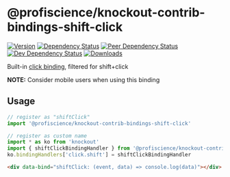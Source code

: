 # @profiscience/knockout-contrib-bindings-shift-click

[![Version][npm-version-shield]][npm]
[![Dependency Status][david-dm-shield]][david-dm]
[![Peer Dependency Status][david-dm-peer-shield]][david-dm-peer]
[![Dev Dependency Status][david-dm-dev-shield]][david-dm-dev]
[![Downloads][npm-stats-shield]][npm-stats]

[david-dm]: https://david-dm.org/Profiscience/knockout-contrib?path=packages/bindings.shiftClick
[david-dm-shield]: https://david-dm.org/Profiscience/knockout-contrib/status.svg?path=packages/bindings.shiftClick

[david-dm-peer]: https://david-dm.org/Profiscience/knockout-contrib?path=packages/bindings.shiftClick&type=peer
[david-dm-peer-shield]: https://david-dm.org/Profiscience/knockout-contrib/peer-status.svg?path=packages/bindings.shiftClick

[david-dm-dev]: https://david-dm.org/Profiscience/knockout-contrib?path=packages/bindings.shiftClick&type=dev
[david-dm-dev-shield]: https://david-dm.org/Profiscience/knockout-contrib/dev-status.svg?path=packages/bindings.shiftClick

[npm]: https://www.npmjs.com/package/@profiscience/knockout-contrib-bindings-shift-click
[npm-version-shield]: https://img.shields.io/npm/v/@profiscience/knockout-contrib-bindings-shift-click.svg

[npm-stats]: http://npm-stat.com/charts.html?package=@profiscience/knockout-contrib-bindings-shift-click&author=&from=&to=
[npm-stats-shield]: https://img.shields.io/npm/dt/@profiscience/knockout-contrib-bindings-shift-click.svg?maxAge=2592000

Built-in [click binding][], filtered for shift+click

__NOTE:__ Consider mobile users when using this binding

## Usage

```typescript
// register as "shiftClick"
import '@profiscience/knockout-contrib-bindings-shift-click'

// register as custom name
import * as ko from 'knockout'
import { shiftClickBindingHandler } from '@profiscience/knockout-contrib-bindings-shift-click'
ko.bindingHandlers['click.shift'] = shiftClickBindingHandler
```

```html
<div data-bind="shiftClick: (event, data) => console.log(data)"></div>
```

[click binding]: https://knockoutjs.com/documentation/click-binding.html